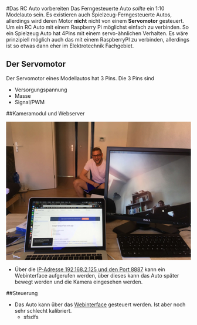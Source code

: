 #Das RC Auto vorbereiten
Das Ferngesteuerte Auto *sollte* ein 1:10 Modelauto sein. Es existieren auch Spielzeug-Ferngesteuerte Autos, allerdings wird deren
Motor **nicht** nicht von einem **Servomotor** gesteuert. Um ein RC Auto mit einem Raspberry Pi möglichst einfach zu verbinden.
So ein Spielzeug Auto hat 4Pins mit einem servo-ähnlichen Verhalten. Es wäre prinzipiell möglich auch das mit einem RaspberryPI
zu verbinden, allerdings ist so etwas dann eher im Elektrotechnik Fachgebiet.

## Der Servomotor
Der Servomotor eines Modellautos hat 3 Pins. Die 3 Pins sind
* Versorgungspannung
* Masse
* Signal/PWM





##Kameramodul und Webserver

![Alt-Text](camera_works.jpg)
* Über die [IP-Adresse 192.168.2.125  und den Port 8887](http://192.168.2.125:8887) kann ein Webinterface aufgerufen werden, über dieses kann das Auto später bewegt werden und die Kamera eingesehen werden.

##Steuerung

* Das Auto kann über das [Webinterface](http://192.168.2.125:8887) gesteuert werden. Ist aber noch sehr schlecht kalibriert.
    * sfsdfs
